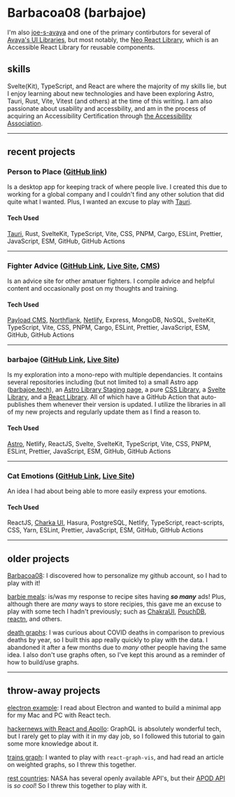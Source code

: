 # Barbacoa08 (barbajoe)

I'm also [joe-s-avaya](https://github.com/joe-s-avaya) and one of the primary contirbutors for several of [Avaya's UI Libraries](https://github.com/avaya-dux/), but most notably, the [Neo React Library](https://github.com/avaya-dux/neo-react-library), which is an Accessible React Library for reusable components.

## skills

Svelte(Kit), TypeScript, and React are where the majority of my skills lie, but I enjoy learning about new technologies and have been exploring Astro, Tauri, Rust, Vite, Vitest (and others) at the time of this writing. I am also passionate about usability and accessbility, and am in the process of acquiring an Accessibility Certification through [the Accessibility Association](https://www.accessibilityassociation.org/s/certification).

---

## recent projects

### Person to Place ([GitHub link](https://github.com/barbacoa08/person-to-place/))

Is a desktop app for keeping track of where people live. I created this due to working for a global company and I couldn't find any other solution that did quite what I wanted. Plus, I wanted an excuse to play with [Tauri](https://tauri.app/).

#### Tech Used

[Tauri](https://tauri.app/), Rust, SvelteKit, TypeScript, Vite, CSS, PNPM, Cargo, ESLint, Prettier, JavaScript, ESM, GitHub, GitHub Actions

---

### Fighter Advice ([GitHub Link](https://github.com/Barbacoa08/fighter-advice), [Live Site](https://fighter-advice.barbajoe.tech/), [CMS](https://cms-fighter-advice.barbajoe.tech/admin))

Is an advice site for other amatuer fighters. I compile advice and helpful content and occasionally post on my thoughts and training.

#### Tech Used

[Payload CMS](https://payloadcms.com/), [Northflank](https://northflank.com/), [Netlify](https://netlify.com/), Express, MongoDB, NoSQL, SvelteKit, TypeScript, Vite, CSS, PNPM, Cargo, ESLint, Prettier, JavaScript, ESM, GitHub, GitHub Actions

---

### barbajoe ([GitHub Link](https://github.com/Barbacoa08/barbajoe), [Live Site](https://barbajoe.tech/))

Is my exploration into a mono-repo with multiple dependancies. It contains several repositories including (but not limited to) a small Astro app ([barbajoe.tech](https://barbajoe.tech/)), an [Astro Library Staging page](https://lib-staging.barbajoe.tech/), a pure [CSS Library](https://github.com/Barbacoa08/barbajoe/tree/main/src/packages/css-lib), a [Svelte Library](https://github.com/Barbacoa08/barbajoe/tree/main/src/packages/svelte-lib), and a [React Library](https://github.com/Barbacoa08/barbajoe/tree/main/src/packages/react-lib). All of which have a GitHub Action that auto-publishes them whenever their version is updated. I utilize the libraries in all of my new projects and regularly update them as I find a reason to.

#### Tech Used

[Astro](https://astro.build/), Netlify, ReactJS, Svelte, SvelteKit, TypeScript, Vite, CSS, PNPM, ESLint, Prettier, JavaScript, ESM, GitHub, GitHub Actions

---

### Cat Emotions ([GitHub Link](https://github.com/Barbacoa08/cat-emotions), [Live Site](https://cat-emotions.barbajoe.tech/))

An idea I had about being able to more easily express your emotions.

#### Tech Used

ReactJS, [Charka UI](https://chakra-ui.com/), Hasura, PostgreSQL, Netlify, TypeScript, react-scripts, CSS, Yarn, ESLint, Prettier, JavaScript, ESM, GitHub, GitHub Actions

---

## older projects

[Barbacoa08](https://github.com/Barbacoa08/Barbacoa08): I discovered how to personalize my github account, so I had to play with it!

[barbie meals](https://github.com/Barbacoa08/barbie-meals): is/was my response to recipe sites having **_so many_** ads! Plus, although there are _many_ ways to store recipies, this gave me an excuse to play with some tech I hadn't previously; such as [ChakraUI](https://chakra-ui.com/), [PouchDB](https://pouchdb.com/), [reactn](https://github.com/CharlesStover/reactn), and others.

[death graphs](https://github.com/Barbacoa08/death-graphs): I was curious about COVID deaths in comparison to previous deaths by year, so I built this app really quickly to play with the data. I abandoned it after a few months due to _many_ other people having the same idea. I also don't use graphs often, so I've kept this around as a reminder of how to build/use graphs.

---

## throw-away projects

[electron example](https://github.com/Barbacoa08/electron-example): I read about Electron and wanted to build a minimal app for my Mac and PC with React tech.

[hackernews with React and Apollo](https://github.com/Barbacoa08/hackernews-react-apollo): GraphQL is absolutely wonderful tech, but I rarely get to play with it in my day job, so I followed this tutorial to gain some more knowledge about it.

[trains graph](https://github.com/Barbacoa08/trains-graph): I wanted to play with `react-graph-vis`, and had read an article on weighted graphs, so I threw this together.

[rest countries](https://github.com/Barbacoa08/rest-countries): NASA has several openly available API's, but their [APOD API](https://api.nasa.gov/#apod) is _so cool_! So I threw this together to play with it.
